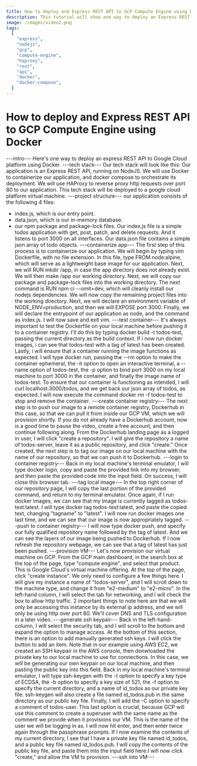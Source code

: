 ```yaml
---
title: How to deploy and Express REST API to GCP Compute Engine using Docker
description: This tutorial will show one way to deploy an Express REST API to a GCP Compute Engine VM using Docker and HAProxy.
image: /images/video2.png
tags:
  [
    "express",
    "nodejs",
    "gcp",
    "compute-engine",
    "haproxy",
    "rest",
    "api",
    "docker",
    "docker-compose",
  ]
---
```


# How to deploy and Express REST API to GCP Compute Engine using Docker

---intro---
Here's one way to deploy an express REST API to Google Cloud platform using Docker.
---tech stack---
Our tech stack will look like this:
Our application is an Express REST API, running on NodeJS.
We will use Docker to containerize our application, and docker compose to orchestrate its deployment.
We will use HAProxy to reverse proxy http requests over port 80 to our application.
This tech stack will be deployed to a google cloud platform virtual machine.
---project structure---
our application consists of the following 4 files:

- index.js, which is our entry point.
- data.json, which is our in-memory database.
- our npm package and package-lock files.
  Our index.js file is a simple todos application with get, post, patch, and delete requests.
  And it listens to port 3000 on all interfaces.
  Our data.json file contains a simple json array of todo objects.
  ---containerize app---
  The first step of this process is to containerize our application.
  We will begin by typing vim Dockerfile, with no file extension.
  In this file, type FROM node:alpine, which will serve as a lightweight base image for our application.
  Next, we will RUN mkdir /app, in case the app directory does not already exist.
  We will then make /app our working directory.
  Next, we will copy our package and package-lock files into the working directory.
  The next command is RUN npm ci --omit=dev, which will cleanly install our nodejs dependencies.
  We will now copy the remaining project files into the working directory.
  Next, we will declare an environment variable of NODE_ENV=production, and then we will EXPOSE port 3000.
  Finally, we will declare the entrypoint of our application as node, and the command as index.js.
  I will now save and exit vim.
  ---test container---
  It's always important to test the Dockerfile on your local machine before pushing it to a container registry.
  I'll do this by typing docker build -t todos-test, passing the current directory as the build context.
  If i now run docker images, i can see that todos-test with a tag of latest has been created.
  Lastly, i will ensure that a container running the image functions as expected.
  I will type docker run, passing the --rm option to make the container ephemeral, the -it option to open an interactive terminal, a --name option of todos-test, the -p option to bind port 3000 on my local machine to port 3000 in the container, and finally the image name of todos-test.
  To ensure that our container is functioning as intended, I will curl localhost:3000/todos, and we get back our json array of todos, as expected.
  I will now execute the command docker rm -f todos-test to stop and remove the container.
  ---create container registry---
  The next step is to push our image to a remote container registry, Dockerhub in this case, so that we can pull it from inside our GCP VM, which we will provision shortly.
  If you do not already have a Dockerhub account, now is a good time to pause the video, create a free account, and then continue following along.
  From the Dockerhub landing page as a logged in user, I will click "create a repository".
  I will give the repository a name of todos-server, leave it as a public repository, and click "create."
  Once created, the next step is to tag our image on our local machine with the name of our repository, so that we can push it to Dockerhub.
  ---login to container registry---
  Back in my local machine's terminal emulator, I will type docker login, copy and paste the provided link into my browser, and then paste the provided code into the input field.
  On success, I will close this browser tab.
  ---tag local image---
  In the top right corner of our repository page, I will copy the last portion of the provided command, and return to my terminal emulator.
  Once again, if I run docker images, we can see that my image is currently tagged as todos-test:latest.
  I will type docker tag todos-test:latest, and paste the copied text, changing "tagname" to "latest".
  I will now run docker images one last time, and we can see that our image is now appropriately tagged.
  ---push to container registry---
  I will now type docker push, and specify our fully qualified repository name followed by the tag of latest.
  And we can see the layers of our image being pushed to Dockerhub.
  If I now refresh the repository webpage, we can see that a tag of latest has just been pushed.
  ---provision VM---
  Let's now provision our virtual machine on GCP.
  From the GCP main dashboard, in the search box at the top of the page, type "compute engine", and select that product.
  This is Google Cloud's virtual machine offering.
  At the top of the page, click "create instance".
  We only need to configure a few things here.
  I will give my instance a name of "todos-server", and I will scroll down to the machine type, and change it from "e2-medium" to "e2-micro".
  In the left-hand column, I will select the tab for networking, and I will check the box to allow http traffic.
  2 important things to note here are that we will only be accessing this instance by its external ip address, and we will only be using http over port 80.
  We'll cover DNS and TLS configuration in a later video.
  ---generate ssh keypair---
  Back in the left-hand-column, I will select the security tab, and I will scroll to the bottom and expand the option to manage access.
  At the bottom of this section, there is an option to add manually generated ssh keys.
  I will click the button to add an item.
  Note that in our example using AWS EC2, we created an SSH keypair in the AWS console, then donwloaded the private key to our local machine to use for connections.
  In this case, we will be generating our own keypair on our local machine, and then pasting the public key into this field.
  Back in my local machine's terminal emulator, I will type ssh-keygen with the -t option to specify a key type of ECDSA, the -b option to specify a key size of 521, the -f option to specify the current directory, and a name of id_todos as our private key file.
  ssh-keygen will also create a file named id_todos.pub in the same directory as our public key file.
  Finally, I will add the -C option to specify a comment of todos-user.
  This last option is crucial, because GCP will use this comment to create a superuser with the same name as the comment we provide when it provisions our VM.
  This is the name of the user we will be logging in as.
  I will now hit enter, and then enter twice again through the passphrase prompts.
  If I now examine the contents of my current directory, I see that I have a private key file named id_todos, and a public key file named id_todos.pub.
  I will copy the contents of the public key file, and paste them into the input field here.I will now click "create," and allow the VM to provision.
  ---ssh into VM---
